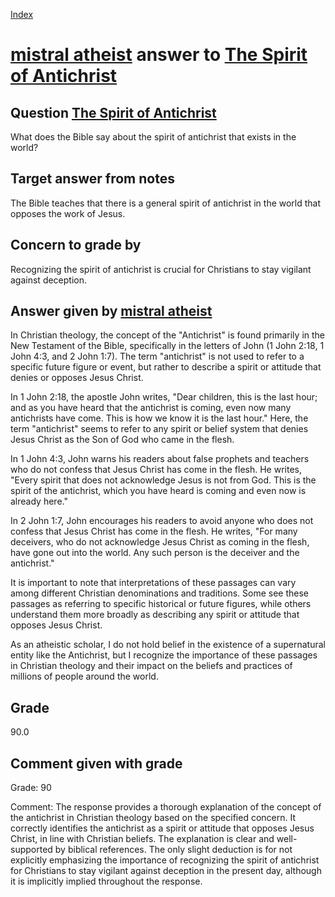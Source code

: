 
[Index](../../index.md)
# [mistral atheist](../../answering_models/mistral_atheist.md) answer to [The Spirit of Antichrist](../../questions/The_Spirit_of_Antichrist.md)

## Question [The Spirit of Antichrist](../../questions/The_Spirit_of_Antichrist.md)
What does the Bible say about the spirit of antichrist that exists in the world?

## Target answer from notes
The Bible teaches that there is a general spirit of antichrist in the world that opposes the work of Jesus.

## Concern to grade by
Recognizing the spirit of antichrist is crucial for Christians to stay vigilant against deception.

## Answer given by [mistral atheist](../../answering_models/mistral_atheist.md)
 In Christian theology, the concept of the "Antichrist" is found primarily in the New Testament of the Bible, specifically in the letters of John (1 John 2:18, 1 John 4:3, and 2 John 1:7). The term "antichrist" is not used to refer to a specific future figure or event, but rather to describe a spirit or attitude that denies or opposes Jesus Christ.

In 1 John 2:18, the apostle John writes, "Dear children, this is the last hour; and as you have heard that the antichrist is coming, even now many antichrists have come. This is how we know it is the last hour." Here, the term "antichrist" seems to refer to any spirit or belief system that denies Jesus Christ as the Son of God who came in the flesh.

In 1 John 4:3, John warns his readers about false prophets and teachers who do not confess that Jesus Christ has come in the flesh. He writes, "Every spirit that does not acknowledge Jesus is not from God. This is the spirit of the antichrist, which you have heard is coming and even now is already here."

In 2 John 1:7, John encourages his readers to avoid anyone who does not confess that Jesus Christ has come in the flesh. He writes, "For many deceivers, who do not acknowledge Jesus Christ as coming in the flesh, have gone out into the world. Any such person is the deceiver and the antichrist."

It is important to note that interpretations of these passages can vary among different Christian denominations and traditions. Some see these passages as referring to specific historical or future figures, while others understand them more broadly as describing any spirit or attitude that opposes Jesus Christ.

As an atheistic scholar, I do not hold belief in the existence of a supernatural entity like the Antichrist, but I recognize the importance of these passages in Christian theology and their impact on the beliefs and practices of millions of people around the world.

## Grade
90.0

## Comment given with grade
Grade: 90

Comment: The response provides a thorough explanation of the concept of the antichrist in Christian theology based on the specified concern. It correctly identifies the antichrist as a spirit or attitude that opposes Jesus Christ, in line with Christian beliefs. The explanation is clear and well-supported by biblical references. The only slight deduction is for not explicitly emphasizing the importance of recognizing the spirit of antichrist for Christians to stay vigilant against deception in the present day, although it is implicitly implied throughout the response.

